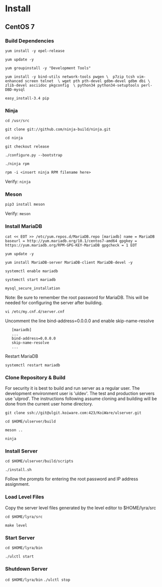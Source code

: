 # Install

## CentOS 7

### Build Dependencies 

`yum install -y epel-release`

`yum update -y`

`yum groupinstall -y "Development Tools"`

`yum install -y bind-utils network-tools pwgen \ 
                p7zip tcsh vim-enhanced screen telnet  \
                wget pth pth-devel gdbm-devel gdbm dbi \
                zlib-devel asciidoc pkgconfig  \
                python34 python34-setuptools perl-DBD-mysql`

`easy_install-3.4 pip`

### Ninja

`cd /usr/src`

`git clone git://github.com/ninja-build/ninja.git`

`cd ninja`

`git checkout release`

`./configure.py --bootstrap`

`./ninja rpm`

`rpm -i <insert ninja RPM filename here>`

Verify: `ninja`

### Meson

`pip3 install meson`

Verify: `meson`

### Install MariaDB

`cat << EOT >> /etc/yum.repos.d/MariaDB.repo
[mariadb]
name = MariaDB
baseurl = http://yum.mariadb.org/10.1/centos7-amd64
gpgkey = https://yum.mariadb.org/RPM-GPG-KEY-MariaDB
gpgcheck = 1
EOT`

`yum update -y`

`yum install MariaDB-server MariaDB-client MariaDB-devel -y`

`systemctl enable mariadb`

`systemctl start mariadb`

`mysql_secure_installation`

Note: Be sure to remember the root password for MariaDB. This will be needed
for configuring the server after building.

`vi /etc/my.cnf.d/server.cnf`

Uncomment the line bind-address=0.0.0.0 and enable skip-name-resolve

```
   [mariadb]
   ...
   bind-address=0.0.0.0
   skip-name-resolve
   ...
```

Restart MariaDB

`systemctl restart mariadb`

### Clone Repository & Build

For security it is best to build and run server as a regular user. The 
development environment user is 'uldev'. The test and production servers use 
'ulprod'. The instructions following assume cloning and building will be done 
from the current user home directory.

`git clone ssh://git@ulgit.koiware.com:423/KoiWare/ulserver.git`

`cd $HOME/ulserver/build`

`meson ..`

`ninja`

### Install Server

`cd $HOME/ulserver/build/scripts`

`./install.sh`

Follow the prompts for entering the root password and IP address assignment.

### Load Level Files

Copy the server level files generated by the level editor to $HOME/lyra/src

`cd $HOME/lyra/src`

`make level`

### Start Server

`cd $HOME/lyra/bin`

`./ulctl start`

### Shutdown Server

`cd $HOME/lyra/bin`
`./ulctl stop`
